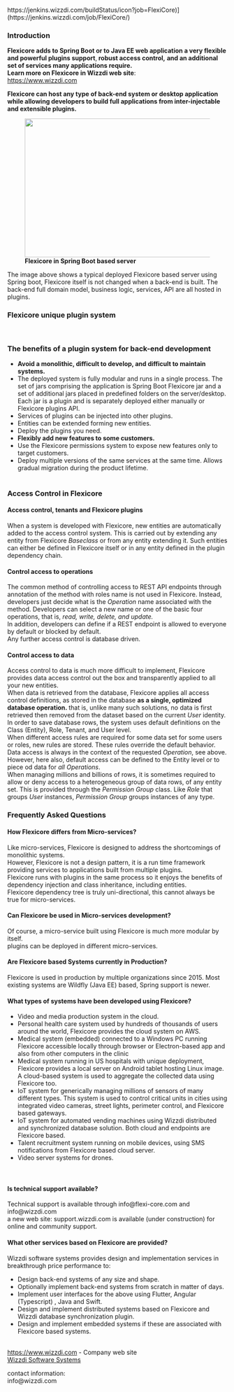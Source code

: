 <!-- wp:image {"id":1517,"sizeSlug":"large"} -->
<figure class="wp-block-image size-large"><img src="https://wizzdi.com/wp-content/uploads/2020/06/flxicore.image_-1.png" alt="" class="wp-image-1517"/></figure>
<!-- /wp:image -->
https://jenkins.wizzdi.com/buildStatus/icon?job=FlexiCore)](https://jenkins.wizzdi.com/job/FlexiCore/)
<!-- wp:heading {"level":3} -->
<h3>Introduction</h3>
<!-- /wp:heading -->

<!-- wp:paragraph -->
<p><strong>Flexicore adds to Spring Boot or to Java EE web application a very flexible and powerful plugins support</strong>,<strong> robust access control,</strong> <strong>and an additional set of services many applications require.</strong><br><strong> Learn more on Flexicore in Wizzdi web site</strong>:<br><a href="http://www.wizzdi.com"></a><a href="https://www.wizzdi.com"><a href="https://www.wizzdi.com">https://www.wizzdi.com</a></a></p>
<!-- /wp:paragraph -->

<!-- wp:paragraph -->
<p></p>
<!-- /wp:paragraph -->

<!-- wp:paragraph -->
<p><strong> Flexicore can host any type of back-end system or desktop application while allowing developers to build full applications from inter-injectable and extensible plugins.</strong></p>
<!-- /wp:paragraph -->

<!-- wp:image {"id":1481,"width":580,"height":317,"sizeSlug":"large"} -->
<figure class="wp-block-image size-large is-resized"><img src="https://wizzdi.com/wp-content/uploads/2020/06/Flexicore-in-Spring-2.png" alt="" class="wp-image-1481" width="580" height="317"/><figcaption><strong>Flexicore in Spring Boot based server</strong></figcaption></figure>
<!-- /wp:image -->

<!-- wp:paragraph -->
<p>The image above shows a typical deployed Flexicore based server using Spring boot, Flexicore itself is not changed when a back-end is built. The back-end full domain model, business logic, services, API are all hosted in plugins.</p>
<!-- /wp:paragraph -->

<!-- wp:heading {"level":3} -->
<h3>Flexicore unique plugin system</h3>
<!-- /wp:heading -->

<!-- wp:block {"ref":1400} /-->

<!-- wp:paragraph -->
<p><br></p>
<!-- /wp:paragraph -->

<!-- wp:heading {"level":3} -->
<h3>The benefits of a plugin system for back-end development</h3>
<!-- /wp:heading -->

<!-- wp:list -->
<ul><li><strong>Avoid a monolithic, difficult to develop, and difficult to maintain systems.</strong> </li><li> The deployed system is fully modular and runs in a single process. The set of jars comprising the application is Spring Boot Flexicore jar and a set of additional jars placed in predefined folders on the server/desktop. Each jar is a plugin and is separately deployed either manually or Flexicore plugins API.</li><li>Services of plugins can be injected into other plugins.</li><li>Entities can be extended forming new entities. </li><li>Deploy the plugins you need.</li><li><strong>Flexibly add new features to some customers.</strong></li><li>Use the Flexicore permissions system to expose new features only to target customers.</li><li>Deploy multiple versions of the same services at the same time. Allows gradual migration during the product lifetime.<br><br></li></ul>
<!-- /wp:list -->

<!-- wp:heading {"level":3} -->
<h3>Access Control in Flexicore </h3>
<!-- /wp:heading -->

<!-- wp:heading {"level":4} -->
<h4>Access control, tenants and Flexicore plugins</h4>
<!-- /wp:heading -->

<!-- wp:paragraph -->
<p>When a system is developed with Flexicore, new entities are automatically added to the access control system. This is carried out by extending any entity from Flexicore&nbsp;<em>Baseclass</em>&nbsp;or from any entity extending it. Such entities can either be defined in Flexicore itself or in any entity defined in the plugin dependency chain.</p>
<!-- /wp:paragraph -->

<!-- wp:heading {"level":4} -->
<h4>Control access to operations</h4>
<!-- /wp:heading -->

<!-- wp:paragraph -->
<p>The common method of controlling access to REST API endpoints through annotation of the method with roles name is not used in Flexicore. Instead, developers just decide what is the&nbsp;<em>Operation</em>&nbsp;name associated with the method. Developers can select a new name or one of the basic four operations, that is,&nbsp;<em>read, write, delete, and update.</em><br>In addition, developers can define if a REST endpoint is allowed to everyone by default or blocked by default.<br>Any further access control is database driven.</p>
<!-- /wp:paragraph -->

<!-- wp:heading {"level":4} -->
<h4>Control access to data</h4>
<!-- /wp:heading -->

<!-- wp:paragraph -->
<p>Access control to data is much more difficult to implement, Flexicore provides data access control out the box and transparently applied to all your new entities.<br>When data is retrieved from the database, Flexicore applies all access control definitions, as stored in the database&nbsp;<strong>as a single, optimized database operation.&nbsp;</strong>that is, unlike many such solutions, no data is first retrieved then removed from the dataset based on the current&nbsp;<em>User&nbsp;</em>identity.<br>In order to save database rows, the system uses default definitions on the Class (Entity), Role, Tenant, and User level.<br>When different access rules are required for some data set for some users or roles, new rules are stored. These rules override the default behavior.<br>Data access is always in the context of the requested&nbsp;<em>Operation</em>, see above.<br>However, here also, default access can be defined to the Entity level or to piece od data for&nbsp;<em>all Operations</em>.<br>When managing millions and billions of rows, it is sometimes required to allow or deny access to a heterogeneous group of data rows, of any entity set. This is provided through the&nbsp;<em>Permission Group</em>&nbsp;class. Like&nbsp;<em>Role&nbsp;</em>that groups&nbsp;<em>User</em>&nbsp;instances,&nbsp;<em>Permission Group</em>&nbsp;groups instances of any type.</p>
<!-- /wp:paragraph -->

<!-- wp:heading {"level":3} -->
<h3>Frequently Asked Questions</h3>
<!-- /wp:heading -->

<!-- wp:heading {"level":4} -->
<h4>How Flexicore differs from Micro-services?</h4>
<!-- /wp:heading -->

<!-- wp:paragraph -->
<p>Like micro-services, Flexicore is designed to address the shortcomings of monolithic systems.<br>However, Flexicore is not a design pattern, it is a run time framework providing services to applications built from multiple plugins.<br>Flexicore runs with plugins in the same process so it enjoys the benefits of dependency injection and class inheritance, including entities.<br>Flexicore dependency tree is truly uni-directional, this cannot always be true for micro-services.</p>
<!-- /wp:paragraph -->

<!-- wp:heading {"level":4} -->
<h4>Can Flexicore be used in Micro-services development?</h4>
<!-- /wp:heading -->

<!-- wp:paragraph -->
<p>Of course, a micro-service built using Flexicore is much more modular by itself.<br>plugins can be deployed in different micro-services.</p>
<!-- /wp:paragraph -->

<!-- wp:heading {"level":4} -->
<h4>Are Flexicore based Systems currently in Production?</h4>
<!-- /wp:heading -->

<!-- wp:paragraph -->
<p>Flexicore is used in production by multiple organizations since 2015. Most existing systems are Wildfly (Java EE) based, Spring support is newer.</p>
<!-- /wp:paragraph -->

<!-- wp:heading {"level":4} -->
<h4>What types of systems have been developed using Flexicore?</h4>
<!-- /wp:heading -->

<!-- wp:list -->
<ul><li>Video and media production system in the cloud.</li><li>Personal health care system used by hundreds of thousands of users around the world, Flexicore provides the cloud system on AWS.</li><li>Medical system (embedded) connected to a Windows PC running Flexicore accessible locally through browser or Electron-based app and also from other computers in the clinic</li><li>Medical system running in US hospitals with unique deployment, Flexicore provides a local server on Android tablet hosting Linux image.  A cloud-based system is used to aggregate the collected data using Flexicore too.</li><li>IoT system for generically managing millions of sensors of many different types. This system is used to control critical units in cities using integrated video cameras, street lights, perimeter control, and Flexicore based gateways.</li><li>IoT system for automated vending machines using Wizzdi distributed and synchronized database solution. Both cloud and endpoints are Flexicore based.</li><li>Talent recruitment system running on mobile devices, using SMS notifications from Flexicore based cloud server.</li><li>Video server systems for drones.<br><br><br></li></ul>
<!-- /wp:list -->

<!-- wp:heading {"level":4} -->
<h4>Is technical support available?</h4>
<!-- /wp:heading -->

<!-- wp:paragraph -->
<p>Technical support is available through info@flexi-core.com and info@wizzdi.com<br>a new web site: support.wizzdi.com is available (under construction) for online and community support.</p>
<!-- /wp:paragraph -->

<!-- wp:heading {"level":4} -->
<h4>What other services based on Flexicore are provided?</h4>
<!-- /wp:heading -->

<!-- wp:paragraph -->
<p>Wizzdi software systems provides design and implementation services in breakthrough price performance to:</p>
<!-- /wp:paragraph -->

<!-- wp:list -->
<ul><li>Design back-end systems of any size and shape.</li><li>Optionally implement back-end systems from scratch in matter of days.</li><li>Implement user interfaces for the above using Flutter, Angular (Typescript) , Java and Swift.</li><li>Design and implement distributed systems based on Flexicore and Wizzdi database synchronization plugin.</li><li>Design and implement embedded systems if these are associated with Flexicore based systems.<br><br></li></ul>
<!-- /wp:list -->

<p><a href="https://www.wizzdi.com"></a><a href="https://www.wizzdi.com"></a><a href="https://www.wizzdi.com">https://www.wizzdi.com</a> - Company web site<br><a href="https://www.wizzdi.com">Wizzdi Software Systems</a></p>
<p>contact information:<br>info@wizzdi.com</p>

<!-- wp:paragraph -->
<p></p>
<!-- /wp:paragraph -->
